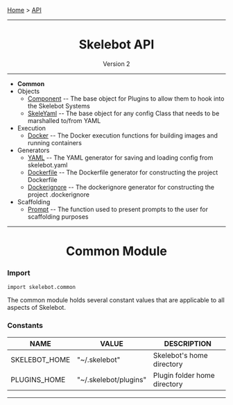 [Home](../index.md) > [API](../api.md)

---

<h1 align='center'>Skelebot API</h1>
<div align='center'>Version 2</div>

---

- **Common**
- Objects
  - [Component](component.md) -- The base object for Plugins to allow them to hook into the Skelebot Systems
  - [SkeleYaml](skeleyaml.md) -- The base object for any config Class that needs to be marshalled to/from YAML
- Execution
  - [Docker](docker.md) -- The Docker execution functions for building images and running containers
- Generators
  - [YAML](yaml.md) -- The YAML generator for saving and loading config from skelebot.yaml
  - [Dockerfile](dockerfile.md) -- The Dockerfile generator for constructing the project Dockerfile
  - [Dockerignore](dockerignore.md) -- The dockerignore generator for constructing the project .dockerignore
- Scaffolding
  - [Prompt](prompt.md) -- The function used to present prompts to the user for scaffolding purposes

---

<h1 align='center'>Common Module</h1>

<h3 align='left'>Import</h3>

```
import skelebot.common
```

The common module holds several constant values that are applicable to all aspects of Skelebot.

<h3 align='left'>Constants</h3>

|     NAME      |        VALUE          |         DESCRIPTION          |
|---------------|-----------------------|------------------------------|
| SKELEBOT_HOME | "~/.skelebot"         | Skelebot's home directory    |
| PLUGINS_HOME  | "~/.skelebot/plugins" | Plugin folder home directory |

---
